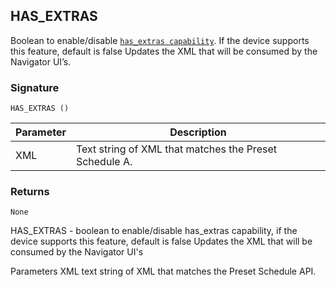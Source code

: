## HAS\_EXTRAS

Boolean to enable/disable [`has_extras capability`][1].  If the device supports this feature, default is false
Updates the XML that will be consumed by the Navigator UI’s.


### Signature

`HAS_EXTRAS ()`


| Parameter | Description |
| --- | --- |
| XML | Text string of XML that matches the Preset Schedule A. |


### Returns

`None`


HAS\_EXTRAS - boolean to enable/disable has\_extras capability, if the device supports this feature, default is false
Updates the XML that will be consumed by the Navigator UI's

Parameters
XML text string of XML that matches the Preset Schedule API.

[1]:	https://snap-one.github.io/docs-driverworks-proxyprotocol/#thermostat-capabilities